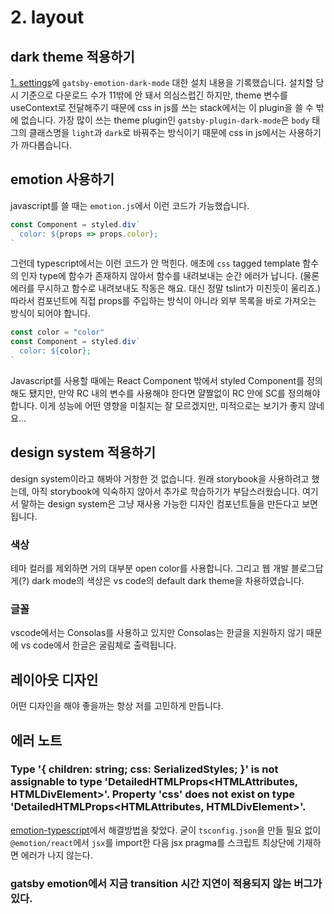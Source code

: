 #     2. layout
##    dark theme 적용하기
[1. settings](./1_settings.md)에 `gatsby-emotion-dark-mode` 대한 설치 내용을 기록했습니다. 설치할 당시 기준으로 다운로드 수가 11밖에 안 돼서 의심스럽긴 하지만, theme 변수를 useContext로 전달해주기 때문에 css in js를 쓰는 stack에서는 이 plugin을 쓸 수 밖에 없습니다. 가장 많이 쓰는 theme plugin인 `gatsby-plugin-dark-mode`은 `body` 태그의 클래스명을 `light`과 `dark`로 바꿔주는 방식이기 때문에 css in js에서는 사용하기가 까다롭습니다.

##    emotion 사용하기
javascript를 쓸 때는 `emotion.js`에서 이런 코드가 가능했습니다.
```javascript
const Component = styled.div`
  color: ${props => props.color};
`
```

그런데 typescript에서는 이런 코드가 안 먹힌다. 애초에 `css` tagged template 함수의 인자 type에 함수가 존재하지 않아서 함수를 내려보내는 순간 에러가 납니다. (물론 에러를 무시하고 함수로 내려보내도 작동은 해요. 대신 정말 tslint가 미친듯이 울리죠.) 따라서 컴포넌트에 직접 props를 주입하는 방식이 아니라 외부 목록을 바로 가져오는 방식이 되어야 합니다.

```typescript
const color = "color"
const Component = styled.div`
  color: ${color};
`
```

Javascript를 사용할 때에는 React Component 밖에서 styled Component를 정의해도 됐지만, 만약 RC 내의 변수를 사용해야 한다면 얄짤없이 RC 안에 SC를 정의해야 합니다. 이게 성능에 어떤 영향을 미칠지는 잘 모르겠지만, 미적으로는 보기가 좋지 않네요...

##    design system 적용하기
design system이라고 해봐야 거창한 것 없습니다. 원래 storybook을 사용하려고 했는데, 아직 storybook에 익숙하지 않아서 추가로 학습하기가 부담스러웠습니다. 여기서 말하는 design system은 그냥 재사용 가능한 디자인 컴포넌트들을 만든다고 보면 됩니다.

###   색상
테마 컬러를 제외하면 거의 대부분 open color를 사용합니다. 그리고 웹 개발 블로그답게(?) dark mode의 색상은 vs code의 default dark theme을 차용하였습니다.

###   글꼴
vscode에서는 Consolas를 사용하고 있지만 Consolas는 한글을 지원하지 않기 때문에 vs code에서 한글은 굴림체로 출력됩니다.

##    레이아웃 디자인
어떤 디자인을 해야 좋을까는 항상 저를 고민하게 만듭니다.


##   에러 노트
###   Type '{ children: string; css: SerializedStyles; }' is not assignable to type 'DetailedHTMLProps<HTMLAttributes<HTMLDivElement>, HTMLDivElement>'. Property 'css' does not exist on type 'DetailedHTMLProps<HTMLAttributes<HTMLDivElement>, HTMLDivElement>'.

[emotion-typescript](https://emotion.sh/docs/typescript)에서 해결방법을 찾았다. 굳이 `tsconfig.json`을 만들 필요 없이 `@emotion/react`에서 `jsx`를 import한 다음 jsx pragma를 스크립트 최상단에 기재하면 에러가 나지 않는다.

###   gatsby emotion에서 지금 transition 시간 지연이 적용되지 않는 버그가 있다.